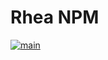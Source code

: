 # Rhea NPM

[![main](https://github.com/ssorj/rhea-npm/workflows/main/badge.svg)](https://github.com/ssorj/rhea-npm/actions?query=workflow%3Amain)
